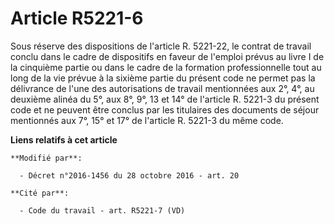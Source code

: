 # Article R5221-6

Sous réserve des dispositions de l'article R. 5221-22, le contrat de travail conclu dans le cadre de dispositifs en faveur de
l'emploi prévus au livre I de la cinquième partie ou dans le cadre de la formation professionnelle tout au long de la vie
prévue à la sixième partie du présent code ne permet pas la délivrance de l'une des autorisations de travail mentionnées aux
2°, 4°, au deuxième alinéa du 5°, aux 8°, 9°, 13 et 14° de l'article R. 5221-3 du présent code et ne peuvent être conclus par
les titulaires des documents de séjour mentionnés aux 7°, 15° et 17° de l'article R. 5221-3 du même code.

**Liens relatifs à cet article**

	**Modifié par**:

	  - Décret n°2016-1456 du 28 octobre 2016 - art. 20

	**Cité par**:

	  - Code du travail - art. R5221-7 (VD)
